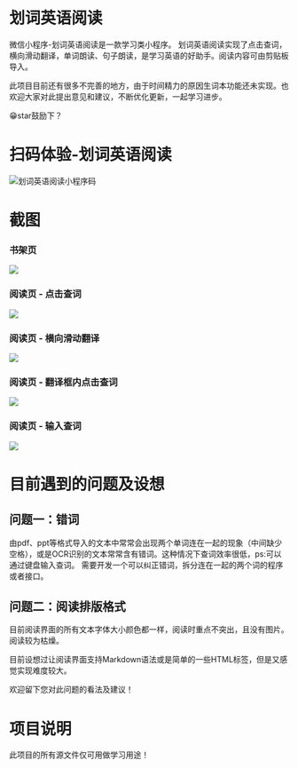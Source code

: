 # 划词英语阅读
微信小程序-划词英语阅读是一款学习类小程序。
划词英语阅读实现了点击查词，横向滑动翻译，单词朗读、句子朗读，是学习英语的好助手。阅读内容可由剪贴板导入。

此项目目前还有很多不完善的地方，由于时间精力的原因生词本功能还未实现。也欢迎大家对此提出意见和建议，不断优化更新，一起学习进步。

😁star鼓励下？


# 扫码体验-划词英语阅读
![划词英语阅读小程序码](./README\WordReadingCode.jpg)

# 截图
### 书架页
![](./README\Screenshot1.png)
### 阅读页 - 点击查词
![](./README\Screenshot2.png)
### 阅读页 - 横向滑动翻译
![](./README\Screenshot3.png)
### 阅读页 - 翻译框内点击查词
![](./README\Screenshot4.png)
### 阅读页 - 输入查词
![](./README\Screenshot5.png)

# 目前遇到的问题及设想
## 问题一：错词
由pdf、ppt等格式导入的文本中常常会出现两个单词连在一起的现象（中间缺少空格），或是OCR识别的文本常常含有错词。这种情况下查词效率很低，ps:可以通过键盘输入查词。
需要开发一个可以纠正错词，拆分连在一起的两个词的程序或者接口。

## 问题二：阅读排版格式
目前阅读界面的所有文本字体大小颜色都一样，阅读时重点不突出，且没有图片。阅读较为枯燥。

目前设想过让阅读界面支持Markdown语法或是简单的一些HTML标签，但是又感觉实现难度较大。

欢迎留下您对此问题的看法及建议！

# 项目说明
此项目的所有源文件仅可用做学习用途！
